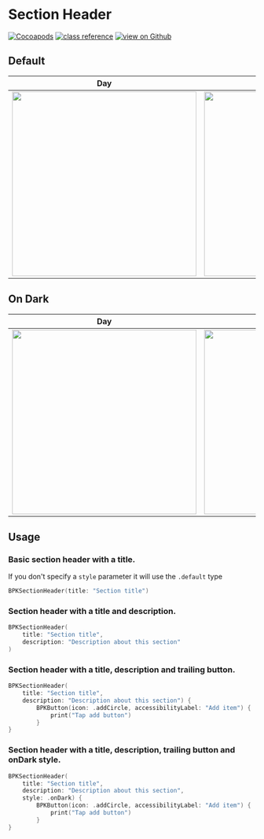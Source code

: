 # Section Header

[![Cocoapods](https://img.shields.io/cocoapods/v/Backpack-SwiftUI.svg?style=flat)](hhttps://cocoapods.org/pods/Backpack-SwiftUI)
[![class reference](https://img.shields.io/badge/Class%20reference-iOS-blue)](https://backpack.github.io/ios/versions/latest/swiftui/Structs/BPKSectionHeader.html)
[![view on Github](https://img.shields.io/badge/Source%20code-GitHub-lightgrey)](https://github.com/backpack/ios/tree/main/Backpack-SwiftUI/SectionHeader)

## Default

| Day | Night |
| --- | --- |
| <img src="https://raw.githubusercontent.com/backpack/ios/main/screenshots/iPhone-swiftui_section-header___default_lm.png" alt="" width="375" /> |<img src="https://raw.githubusercontent.com/backpack/ios/main/screenshots/iPhone-swiftui_section-header___default_dm.png" alt="" width="375" /> |

## On Dark

| Day | Night |
| --- | --- |
| <img src="https://raw.githubusercontent.com/backpack/ios/main/screenshots/iPhone-swiftui_section-header___on-dark_lm.png" alt="" width="375" /> |<img src="https://raw.githubusercontent.com/backpack/ios/main/screenshots/iPhone-swiftui_section-header___on-dark_dm.png" alt="" width="375" /> |

## Usage

### Basic section header with a title. 
If you don't specify a `style` parameter it will use the `.default` type

```swift
BPKSectionHeader(title: "Section title")
```

### Section header with a title and description. 

```swift 
BPKSectionHeader(
    title: "Section title",
    description: "Description about this section"
)
```

### Section header with a title, description and trailing button. 

```swift 
BPKSectionHeader(
    title: "Section title",
    description: "Description about this section") {
        BPKButton(icon: .addCircle, accessibilityLabel: "Add item") {
            print("Tap add button")
        }
}
```

### Section header with a title, description, trailing button and onDark style. 

```swift 
BPKSectionHeader(
    title: "Section title",
    description: "Description about this section",
    style: .onDark) {
        BPKButton(icon: .addCircle, accessibilityLabel: "Add item") {
            print("Tap add button")
        }
}
```
